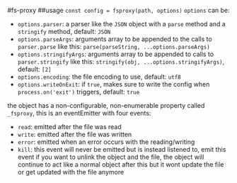 #fs-proxy
##usage
`const config = fsproxy(path, options)`
`options` can be:
- `options.parser`: a parser like the `JSON` object with a `parse` method and a `stringify` method, default: `JSON`
- `options.parseArgs`: arguments array to be appended to the calls to `parser.parse` like this: `parse(parseString, ...options.parseArgs)`
- `options.stringifyArgs`: arguments array to be appended to calls to `parser.stringify` like this: `stringify(obj, ...options.stringifyArgs)`, default: `[2]`
- `options.encoding`: the file encoding to use, default: `utf8`
- `options.writeOnExit`: if `true`, makes sure to write the config when `process.on('exit')` triggers, default: `true`

the object has a non-configurable, non-enumerable property called `_fsproxy`, this is an eventEmitter with four events:
- `read`: emitted after the file was read
- `write`: emitted after the file was written
- `error`: emitted when an error occurs with the reading/writing
- `kill`: this event will never be emitted but is instead listened to, emit this event if you want to unlink the object and the file, the object will continue to act like a normal object after this but it wont update the file or get updated with the file anymore
